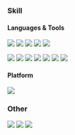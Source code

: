 ### Skill
#### Languages & Tools
<a><img src="https://img.shields.io/badge/Python-3776AB?style=flat-square&logo=Python&logoColor=white"/>
<img src="https://img.shields.io/badge/Pytorch-EE4C2C?style=flat-square&logo=Pytorch&logoColor=white"/>
<img src="https://img.shields.io/badge/R-276DC3?style=flat-square&logo=R&logoColor=white"/>
<img src="https://img.shields.io/badge/Java-259797?style=flat-square&logo=java&logoColor=white"/>
<img src="https://img.shields.io/badge/C-A8B9CC?style=flat-square&logo=c&logoColor=white"/></a>

<a><img src="https://img.shields.io/badge/ Jupyter Notebook-F37626?style=flat-square&logo=jupyter&logoColor=white"/>
<img src="https://img.shields.io/badge/Google Colab-F9AB00?style=flat-square&logo=googlecolab&logoColor=white"/>
<img src="https://img.shields.io/badge/Anaconda-44A833?style=flat-square&logo=anaconda&logoColor=white"/>
<img src="https://img.shields.io/badge/VS Code-007ACC?style=flat-square&logo=visualstudiocode&logoColor=white"/>
<img src="https://img.shields.io/badge/Eclipse IDE-2C2255?style=flat-square&logo=eclipseide&logoColor=white"/>
<img src="https://img.shields.io/badge/MySQL-4479A1?style=flat-square&logo=mysql&logoColor=white"/>
<img src="https://img.shields.io/badge/R Studio-75AADB?style=flat-square&logo=rstudio&logoColor=white"/></a>

#### Platform
<img src="https://img.shields.io/badge/Windows-0078D4?style=flat-square&logo=windows&logoColor=white"/>
<br>

### Other
<a href="mailto:tpdk9556@gmail.com">
  <img src="https://img.shields.io/badge/tpdk9556@gmail.com-F8F8F8?style=flat-square&logo=Gmail&logoColor=EA4335"/></a>
<a href="https://www.notion.so">
  <img src="https://img.shields.io/badge/Notion-000000?style=flat-square&logo=notion&logoColor=white"/></a>
<a href="https://github.com/skyxnn">
  <img src="https://img.shields.io/badge/Github-181717?style=flat-square&logo=github&logoColor=white"/></a>

